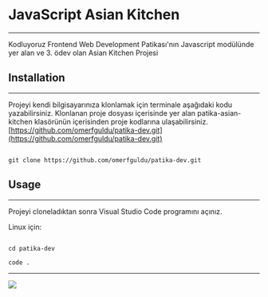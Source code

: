 # JavaScript Asian Kitchen
---

Kodluyoruz Frontend Web Development Patikası'nın Javascript modülünde yer alan ve 3. ödev olan Asian Kitchen Projesi

## Installation
---

Projeyi kendi bilgisayarınıza klonlamak için terminale aşağıdaki kodu yazabilirsiniz. Klonlanan proje dosyası içerisinde yer alan patika-asian-kitchen klasörünün içerisinden proje kodlarına ulaşabilirsiniz. 
[https://github.com/omerfguldu/patika-dev.git](https://github.com/omerfguldu/patika-dev.git)

```

git clone https://github.com/omerfguldu/patika-dev.git

```

## Usage
---

Projeyi cloneladıktan sonra Visual Studio Code programını açınız.

Linux için:

```

cd patika-dev

code .

```

---

![](assets/asian-kitchen.gif)